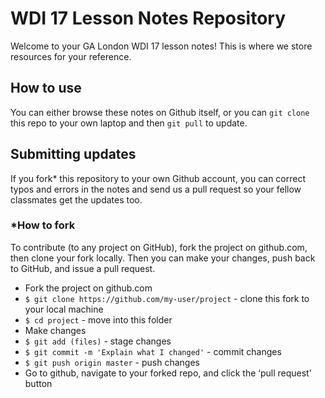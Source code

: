 # WDI 17 Lesson Notes Repository

Welcome to your GA London WDI 17 lesson notes! This is where we store resources for your reference.

## How to use

You can either browse these notes on Github itself, or you can `git clone` this repo to your own laptop and then `git pull` to update.

## Submitting updates

If you fork* this repository to your own Github account, you can correct typos and errors in the notes and send us a pull request so your fellow classmates get the updates too. 

### *How to fork
To contribute (to any project on GitHub), fork the project on github.com, then clone your fork locally. Then you can make your changes, push back to GitHub, and issue a pull request. 

- Fork the project on github.com
- `$ git clone https://github.com/my-user/project` - clone this fork to your local machine 
- `$ cd project` - move into this folder 
- Make changes
- `$ git add (files)` - stage changes 
- `$ git commit -m 'Explain what I changed'` - commit changes 
- `$ git push origin master` - push changes
- Go to github, navigate to your forked repo, and click the ‘pull request’ button